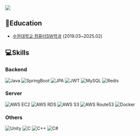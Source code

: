 <div align= "left">
    <img src="https://capsule-render.vercel.app/api?type=transparent&color=random&height=120&text=It's%20me!%20Luigi!&animation=fadeIn&fontColor=ffffff&fontSize=50" />
    <div style="text-align: left;"> 
</div>

## 🏫Education
* [수원대학교 컴퓨터SW학과](https://www.suwon.ac.kr/index.html?menuno=1120) (2019.03~2025.02)


## 💻Skills
### Backend
![Java](https://img.shields.io/badge/Java-569A31.svg?style=for-the-badge&logo=openjdk&logoColor=white)
![SpringBoot](https://img.shields.io/badge/SpringBoot-%236DB33F.svg?style=for-the-badge&logo=springboot&logoColor=white)
![JPA](https://img.shields.io/badge/Spring_JPA-green.svg?style=for-the-badge&logo=springboot&logoColor=white)
![JWT](https://img.shields.io/badge/JWT-purple?style=for-the-badge&logo=JSON%20web%20tokens)
![MySQL](https://img.shields.io/badge/mysql-4479A1.svg?style=for-the-badge&logo=mysql&logoColor=white)
![Redis](https://img.shields.io/badge/Redis-FF4438.svg?style=for-the-badge&logo=redis&logoColor=white)
 
### Server
![AWS EC2](https://img.shields.io/badge/AWS_EC2-FF9900.svg?style=for-the-badge&logo=amazonec2&logoColor=white)
![AWS RDS](https://img.shields.io/badge/AWS_RDS-527FFF.svg?style=for-the-badge&logo=amazonrds&logoColor=white)
![AWS S3](https://img.shields.io/badge/AWS_S3-569A31.svg?style=for-the-badge&logo=amazons3&logoColor=white)
![AWS Route53](https://img.shields.io/badge/AWS_Route53-8C4FFF.svg?style=for-the-badge&logo=amazonroute53&logoColor=white)
![Docker](https://img.shields.io/badge/Docker-2496ED.svg?style=for-the-badge&logo=docker&logoColor=white)

### Others
![Unity](https://img.shields.io/badge/Unity-000000.svg?style=for-the-badge&logo=unity&logoColor=white)
![C](https://img.shields.io/badge/C-000000.svg?style=for-the-badge&logo=c&logoColor=green)
![C++](https://img.shields.io/badge/C++-FFFF00.svg?style=for-the-badge&logo=c&logoColor=blue)
![C#](https://img.shields.io/badge/C%23-33FF00.svg?style=for-the-badge&logo=c&logoColor=orange)



